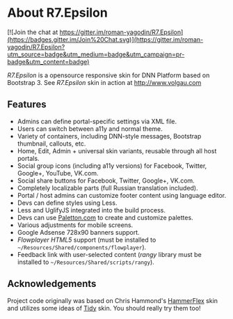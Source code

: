 # About R7.Epsilon

[![Join the chat at https://gitter.im/roman-yagodin/R7.Epsilon](https://badges.gitter.im/Join%20Chat.svg)](https://gitter.im/roman-yagodin/R7.Epsilon?utm_source=badge&utm_medium=badge&utm_campaign=pr-badge&utm_content=badge)

*R7.Epsilon* is a opensource responsive skin for DNN Platform based on Bootstrap 3.
See *R7.Epsilon* skin in action at http://www.volgau.com

## Features

- Admins can define portal-specific settings via XML file.
- Users can switch between a11y and normal theme.
- Variety of containers, including DNN-style messages, Bootstrap thumbnail, callouts, etc.
- Home, Edit, Admin + universal skin variants, reusable through all host portals.
- Social group icons (including a11y versions) for Facebook, Twitter, Google+, YouTube, VK.com.
- Social share buttons for Facebook, Twitter, Google+, VK.com.
- Completely localizable parts (full Russian translation included).
- Portal / host admins can customize footer content using language editor.
- Devs can define styles using Less.
- Less and UglifyJS integrated into the build process.
- Devs can use [Paletton.com](http://paletton.com) to create and customize palettes.
- Various adjustments for mobile screens.
- Google Adsense 728x90 banners support.
- *Flowplayer HTML5* support (must be installed to `~/Resources/Shared/components/flowplayer`).
- Feedback link with user-selected content (*rangy* library must be installed to `~/Resources/Shared/scripts/rangy`).

## Acknowledgements

Project code originally was based on Chris Hammond's [HammerFlex](https://github.com/ChrisHammond/HammerFlex) skin
and utilizes some ideas of [Tidy](http://tidy.codeplex.com/) skin. You should really try them too!
